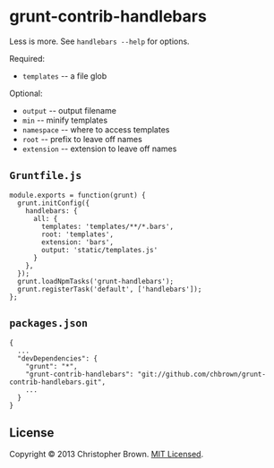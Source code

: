 # grunt-contrib-handlebars

Less is more. See `handlebars --help` for options.

Required:

* `templates` -- a file glob

Optional:

* `output` -- output filename
* `min` -- minify templates
* `namespace` -- where to access templates
* `root` -- prefix to leave off names
* `extension` -- extension to leave off names

## `Gruntfile.js`

    module.exports = function(grunt) {
      grunt.initConfig({
        handlebars: {
          all: {
            templates: 'templates/**/*.bars',
            root: 'templates',
            extension: 'bars',
            output: 'static/templates.js'
          }
        },
      });
      grunt.loadNpmTasks('grunt-handlebars');
      grunt.registerTask('default', ['handlebars']);
    };

## `packages.json`

    {
      ...
      "devDependencies": {
        "grunt": "*",
        "grunt-contrib-handlebars": "git://github.com/chbrown/grunt-contrib-handlebars.git",
        ...
      }
    }

## License

Copyright © 2013 Christopher Brown. [MIT Licensed](LICENSE).
